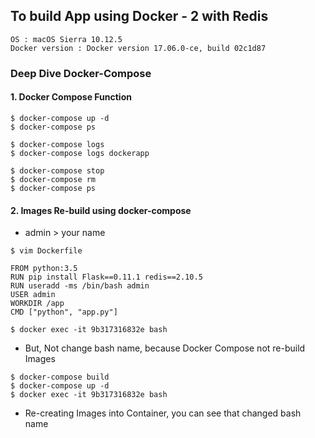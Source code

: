 ## To build App using Docker - 2 with Redis
```
OS : macOS Sierra 10.12.5
Docker version : Docker version 17.06.0-ce, build 02c1d87
```

### Deep Dive Docker-Compose

#### 1. Docker Compose Function
```
$ docker-compose up -d
$ docker-compose ps

$ docker-compose logs
$ docker-compose logs dockerapp

$ docker-compose stop
$ docker-compose rm
$ docker-compose ps

```

#### 2. Images Re-build using docker-compose
- admin > your name

```
$ vim Dockerfile

FROM python:3.5
RUN pip install Flask==0.11.1 redis==2.10.5
RUN useradd -ms /bin/bash admin
USER admin
WORKDIR /app
CMD ["python", "app.py"]
```

```
$ docker exec -it 9b317316832e bash
```
- But, Not change bash name, because Docker Compose not re-build Images

```
$ docker-compose build
$ docker-compose up -d
$ docker exec -it 9b317316832e bash
```
- Re-creating Images into Container, you can see that changed bash name